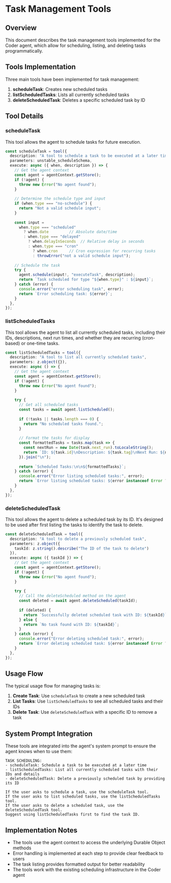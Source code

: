 # Task Management Tools

## Overview

This document describes the task management tools implemented for the Coder agent, which allow for scheduling, listing, and deleting tasks programmatically.

## Tools Implementation

Three main tools have been implemented for task management:

1. **scheduleTask**: Creates new scheduled tasks
2. **listScheduledTasks**: Lists all currently scheduled tasks
3. **deleteScheduledTask**: Deletes a specific scheduled task by ID

## Tool Details

### scheduleTask

This tool allows the agent to schedule tasks for future execution.

```typescript
const scheduleTask = tool({
  description: "A tool to schedule a task to be executed at a later time",
  parameters: unstable_scheduleSchema,
  execute: async ({ when, description }) => {
    // Get the agent context
    const agent = agentContext.getStore();
    if (!agent) {
      throw new Error("No agent found");
    }
    
    // Determine the schedule type and input
    if (when.type === "no-schedule") {
      return "Not a valid schedule input";
    }
    
    const input =
      when.type === "scheduled"
        ? when.date         // Absolute date/time
        : when.type === "delayed"
          ? when.delayInSeconds  // Relative delay in seconds
          : when.type === "cron"
            ? when.cron     // Cron expression for recurring tasks
            : throwError("not a valid schedule input");
            
    // Schedule the task
    try {
      agent.schedule(input!, "executeTask", description);
      return `Task scheduled for type "${when.type}" : ${input}`;
    } catch (error) {
      console.error("error scheduling task", error);
      return `Error scheduling task: ${error}`;
    }
  },
});
```

### listScheduledTasks

This tool allows the agent to list all currently scheduled tasks, including their IDs, descriptions, next run times, and whether they are recurring (cron-based) or one-time tasks.

```typescript
const listScheduledTasks = tool({
  description: "A tool to list all currently scheduled tasks",
  parameters: z.object({}),
  execute: async () => {
    // Get the agent context
    const agent = agentContext.getStore();
    if (!agent) {
      throw new Error("No agent found");
    }
    
    try {
      // Get all scheduled tasks
      const tasks = await agent.listScheduled();
      
      if (!tasks || tasks.length === 0) {
        return "No scheduled tasks found.";
      }
      
      // Format the tasks for display
      const formattedTasks = tasks.map(task => {
        const nextRun = new Date(task.next_run).toLocaleString();
        return `ID: ${task.id}\nDescription: ${task.tag}\nNext Run: ${nextRun}\nCron: ${task.cron || 'One-time'}\n`;
      }).join("\n");
      
      return `Scheduled Tasks:\n\n${formattedTasks}`;
    } catch (error) {
      console.error("Error listing scheduled tasks:", error);
      return `Error listing scheduled tasks: ${error instanceof Error ? error.message : String(error)}`;
    }
  },
});
```

### deleteScheduledTask

This tool allows the agent to delete a scheduled task by its ID. It's designed to be used after first listing the tasks to identify the task to delete.

```typescript
const deleteScheduledTask = tool({
  description: "A tool to delete a previously scheduled task",
  parameters: z.object({
    taskId: z.string().describe("The ID of the task to delete")
  }),
  execute: async ({ taskId }) => {
    // Get the agent context
    const agent = agentContext.getStore();
    if (!agent) {
      throw new Error("No agent found");
    }
    
    try {
      // Call the deleteScheduled method on the agent
      const deleted = await agent.deleteScheduled(taskId);
      
      if (deleted) {
        return `Successfully deleted scheduled task with ID: ${taskId}`;
      } else {
        return `No task found with ID: ${taskId}`;
      }
    } catch (error) {
      console.error("Error deleting scheduled task:", error);
      return `Error deleting scheduled task: ${error instanceof Error ? error.message : String(error)}`;
    }
  },
});
```

## Usage Flow

The typical usage flow for managing tasks is:

1. **Create Task**: Use `scheduleTask` to create a new scheduled task
2. **List Tasks**: Use `listScheduledTasks` to see all scheduled tasks and their IDs
3. **Delete Task**: Use `deleteScheduledTask` with a specific ID to remove a task

## System Prompt Integration

These tools are integrated into the agent's system prompt to ensure the agent knows when to use them:

```
TASK SCHEDULING:
- scheduleTask: Schedule a task to be executed at a later time
- listScheduledTasks: List all currently scheduled tasks with their IDs and details
- deleteScheduledTask: Delete a previously scheduled task by providing its ID

If the user asks to schedule a task, use the scheduleTask tool.
If the user asks to list scheduled tasks, use the listScheduledTasks tool.
If the user asks to delete a scheduled task, use the deleteScheduledTask tool. 
Suggest using listScheduledTasks first to find the task ID.
```

## Implementation Notes

- The tools use the agent context to access the underlying Durable Object methods
- Error handling is implemented at each step to provide clear feedback to users
- The task listing provides formatted output for better readability
- The tools work with the existing scheduling infrastructure in the Coder agent